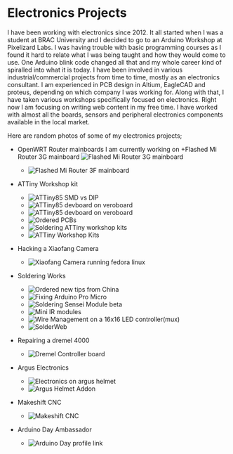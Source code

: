# Electronics Projects

I have been working with electronics since 2012. It all started when I was a student at BRAC University and I decided to go to an Arduino Workshop at Pixelizard Labs. I was having trouble with basic programming courses as I found it hard to relate what I was being taught and how they would come to use. One Arduino blink code changed all that and my whole career kind of spiralled into what it is today.
I have been involved in various industrial/commercial projects from time to time, mostly as an electronics consultant. I am experienced in PCB design in Altium, EagleCAD and proteus, depending on which company I was working for.
Along with that, I have taken various workshops specifically focused on electronics. Right now I am focusing on writing web content in my free time. I have worked with almost all the boards, sensors and peripheral electronics components available in the local market. 

Here are random photos of some of my electronics projects;

+ OpenWRT Router mainboards I am currently working on
    +Flashed Mi Router 3G mainboard 
    ![Flashed Mi Router 3G mainboard](https://raw.githubusercontent.com/samiul-hoque/samiul-hoque.github.io/master/img/electronics/Testing%20out%20new%20OpenWRT%20routerboard1.jpg)
    + ![Flashed Mi Router 3F mainboard](https://github.com/samiul-hoque/samiul-hoque.github.io/blob/master/img/electronics/Testing%20out%20new%20OpenWRT%20routerboard2.jpg?raw=true)

+ ATTiny Workshop kit
    + ![ATTiny85 SMD vs DIP](https://raw.githubusercontent.com/samiul-hoque/samiul-hoque.github.io/master/img/electronics/ATTiny85_1.jpg)
    + ![ATTiny85 devboard on veroboard](https://raw.githubusercontent.com/samiul-hoque/samiul-hoque.github.io/master/img/electronics/ATTiny85_2.jpg)
    + ![ATTiny85 devboard on veroboard](https://raw.githubusercontent.com/samiul-hoque/samiul-hoque.github.io/master/img/electronics/ATTiny85_3.jpg)
    + ![Ordered PCBs](https://raw.githubusercontent.com/samiul-hoque/samiul-hoque.github.io/master/img/electronics/ATTiny85_3.5.jpg)
    + ![Soldering ATTiny workshop kits](https://raw.githubusercontent.com/samiul-hoque/samiul-hoque.github.io/master/img/electronics/ATTiny85_4.jpg)
    + ![ATTiny Workshop Kits](https://raw.githubusercontent.com/samiul-hoque/samiul-hoque.github.io/master/img/electronics/ATTiny85_6.jpg)
  
+ Hacking a Xiaofang Camera 
    + ![Xiaofang Camera running fedora linux](https://raw.githubusercontent.com/samiul-hoque/samiul-hoque.github.io/master/img/electronics/Hacking%20a%20Xiaofang%20camera.jpg)
+ Soldering Works
    + ![Ordered new tips from China](https://raw.githubusercontent.com/samiul-hoque/samiul-hoque.github.io/master/img/electronics/New%20Soldering%20tips%20from%20china.jpg)
    + ![Fixing Arduino Pro Micro](https://raw.githubusercontent.com/samiul-hoque/samiul-hoque.github.io/master/img/electronics/Repairing%20a%20dead%20arduino%20micro.jpg)
    + ![Soldering Sensei Module beta](https://raw.githubusercontent.com/samiul-hoque/samiul-hoque.github.io/master/img/electronics/SMD%20soldering.jpg)
    + ![Mini IR modules](https://raw.githubusercontent.com/samiul-hoque/samiul-hoque.github.io/master/img/electronics/Mini%20IR%20sensor%20modules.jpg)
    + ![Wire Management on a 16x16 LED controller(mux)](https://raw.githubusercontent.com/samiul-hoque/samiul-hoque.github.io/master/img/electronics/wiremanagement.jpg)
    + ![SolderWeb](https://raw.githubusercontent.com/samiul-hoque/samiul-hoque.github.io/master/img/electronics/Soldering%20web.jpg)

+ Repairing a dremel 4000
    + ![Dremel Controller board](https://raw.githubusercontent.com/samiul-hoque/samiul-hoque.github.io/master/img/electronics/Dremel%20Repair.jpg)   

+ Argus Electronics
    + ![Electronics on argus helmet](https://raw.githubusercontent.com/samiul-hoque/samiul-hoque.github.io/master/img/electronics/argusmainboard.jpg)
    + ![Argus Helmet Addon](https://raw.githubusercontent.com/samiul-hoque/samiul-hoque.github.io/master/img/electronics/arguselectronics.jpg)

+ Makeshift CNC
    + ![Makeshift CNC](https://raw.githubusercontent.com/samiul-hoque/samiul-hoque.github.io/master/img/electronics/makeshiftCNC.jpg)

+ Arduino Day Ambassador
    + ![Arduino Day profile link](https://raw.githubusercontent.com/samiul-hoque/samiul-hoque.github.io/master/img/electronics/Arduino%20Day%20banner.jpg)